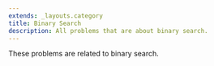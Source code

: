 ```yaml
---
extends: _layouts.category
title: Binary Search
description: All problems that are about binary search.
---
```


These problems are related to binary search.

